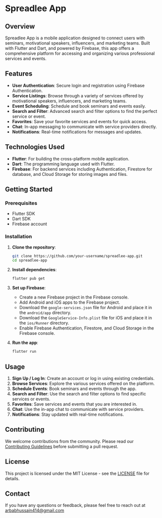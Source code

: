 
# Spreadlee App



## Overview

Spreadlee App is a mobile application designed to connect users with seminars, motivational speakers, influencers, and marketing teams. Built with Flutter and Dart, and powered by Firebase, this app offers a comprehensive platform for accessing and organizing various professional services and events.

## Features

- **User Authentication**: Secure login and registration using Firebase Authentication.
- **Service Listings**: Browse through a variety of services offered by motivational speakers, influencers, and marketing teams.
- **Event Scheduling**: Schedule and book seminars and events easily.
- **Search and Filter**: Advanced search and filter options to find the perfect service or event.
- **Favorites**: Save your favorite services and events for quick access.
- **Chat**: In-app messaging to communicate with service providers directly.
- **Notifications**: Real-time notifications for messages and updates.

## Technologies Used

- **Flutter**: For building the cross-platform mobile application.
- **Dart**: The programming language used with Flutter.
- **Firebase**: For backend services including Authentication, Firestore for database, and Cloud Storage for storing images and files.

## Getting Started

### Prerequisites

- Flutter SDK
- Dart SDK
- Firebase account

### Installation

1. **Clone the repository**:
    ```bash
    git clone https://github.com/your-username/spreadlee-app.git
    cd spreadlee-app
    ```

2. **Install dependencies**:
    ```bash
    flutter pub get
    ```

3. **Set up Firebase**:
    - Create a new Firebase project in the Firebase console.
    - Add Android and iOS apps to the Firebase project.
    - Download the `google-services.json` file for Android and place it in the `android/app` directory.
    - Download the `GoogleService-Info.plist` file for iOS and place it in the `ios/Runner` directory.
    - Enable Firebase Authentication, Firestore, and Cloud Storage in the Firebase console.

4. **Run the app**:
    ```bash
    flutter run
    ```

## Usage

1. **Sign Up / Log In**: Create an account or log in using existing credentials.
2. **Browse Services**: Explore the various services offered on the platform.
3. **Schedule Events**: Book seminars and events through the app.
4. **Search and Filter**: Use the search and filter options to find specific services or events.
5. **Favorites**: Save services and events that you are interested in.
6. **Chat**: Use the in-app chat to communicate with service providers.
7. **Notifications**: Stay updated with real-time notifications.

## Contributing

We welcome contributions from the community. Please read our [Contributing Guidelines](link-to-contributing-guidelines) before submitting a pull request.

## License

This project is licensed under the MIT License - see the [LICENSE](LICENSE) file for details.

## Contact

If you have any questions or feedback, please feel free to reach out at [arbabhussain414@gmail.com](arbabhussain414@gmail.com)
